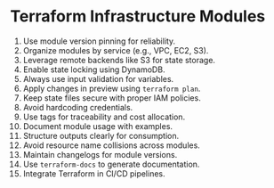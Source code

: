 # Terraform Infrastructure Modules

1. Use module version pinning for reliability.
2. Organize modules by service (e.g., VPC, EC2, S3).
3. Leverage remote backends like S3 for state storage.
4. Enable state locking using DynamoDB.
5. Always use input validation for variables.
6. Apply changes in preview using `terraform plan`.
7. Keep state files secure with proper IAM policies.
8. Avoid hardcoding credentials.
9. Use tags for traceability and cost allocation.
10. Document module usage with examples.
11. Structure outputs clearly for consumption.
12. Avoid resource name collisions across modules.
13. Maintain changelogs for module versions.
14. Use `terraform-docs` to generate documentation.
15. Integrate Terraform in CI/CD pipelines.